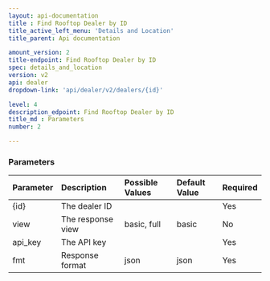 ```yaml
---
layout: api-documentation
title : Find Rooftop Dealer by ID
title_active_left_menu: 'Details and Location'
title_parent: Api documentation

amount_version: 2
title-endpoint: Find Rooftop Dealer by ID
spec: details_and_location
version: v2
api: dealer
dropdown-link: 'api/dealer/v2/dealers/{id}'

level: 4
description_edpoint: Find Rooftop Dealer by ID
title_md : Parameters
number: 2

---
```



### Parameters

| Parameter     | Description                           | Possible Values       | Default Value | Required |
|:--------------|:--------------------------------------|:----------------------|:------------- |:-------- |
| {id}          | The dealer ID                         |                       |               | Yes      |
| view          | The response view                     | basic, full           | basic         | No       |
| api_key       | The API key                           |                       |               | Yes      |
| fmt           | Response format                       | json                  | json          | Yes      |